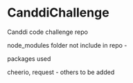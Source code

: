 # CanddiChallenge
Canddi code challenge repo

node_modules folder not include in repo - 

packages used

cheerio, request - others to be added
